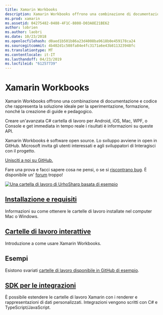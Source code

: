 ```yaml
---
title: Xamarin Workbooks
description: Xamarin Workbooks offrono una combinazione di documentazione e codice che rappresenta la soluzione ideale per la sperimentazione, formazione, nonché la creazione di guide e pedagogico.
ms.prod: xamarin
ms.assetid: 04275482-0488-4F1C-8808-D03A8E21BE62
author: lobrien
ms.author: laobri
ms.date: 10/23/2018
ms.openlocfilehash: d0aed1b501b86a23d4008ba9618b0e459178ca24
ms.sourcegitcommit: 4b402d1c508fa84e4fc3171a6e43b811323948fc
ms.translationtype: MT
ms.contentlocale: it-IT
ms.lasthandoff: 04/23/2019
ms.locfileid: "61257739"
---
```

# <a name="xamarin-workbooks"></a>Xamarin Workbooks

Xamarin Workbooks offrono una combinazione di documentazione e codice che rappresenta la soluzione ideale per la sperimentazione, formazione, nonché la creazione di guide e pedagogico.

Creare un'avanzata C# cartella di lavoro per Android, iOS, Mac, WPF, o Console e get immediata in tempo reale i risultati è informazioni su queste API.

Xamarin Workbooks è software open source. Lo sviluppo avviene in open in GitHub. Microsoft invita gli utenti interessati e agli sviluppatori di Interagisci con il progetto.

[Unisciti a noi su GitHub.](https://github.com/Microsoft/workbooks)

Fare una prova e facci sapere cosa ne pensi, o se si [riscontrano bug](~/tools/workbooks/install.md#reporting-bugs). È disponibile un' [forum](https://forums.xamarin.com/categories/inspector) troppo!

[![](images/interactive-1.0.0-urho-planet-earth-small.png "Una cartella di lavoro di UrhoSharp basata di esempio")](images/interactive-1.0.0-urho-planet-earth.png#lightbox)

## <a name="installation-and-requirementsinstallmd"></a>[Installazione e requisiti](install.md)

Informazioni su come ottenere le cartelle di lavoro installate nel computer Mac o Windows.

## <a name="interactive-workbooksworkbookmd"></a>[Cartelle di lavoro interattive](workbook.md)

Introduzione a come usare Xamarin Workbooks.

## <a name="samples"></a>Esempi

Esistono svariati [cartelle di lavoro disponibile in GitHub di esempio](https://github.com/xamarin/workbooks).

## <a name="integration-sdksdkindexmd"></a>[SDK per le integrazioni](sdk/index.md)

È possibile estendere le cartelle di lavoro Xamarin con i renderer e rappresentazioni di dati personalizzati. Integrazioni vengono scritti con C# e TypeScript/JavaScript.
